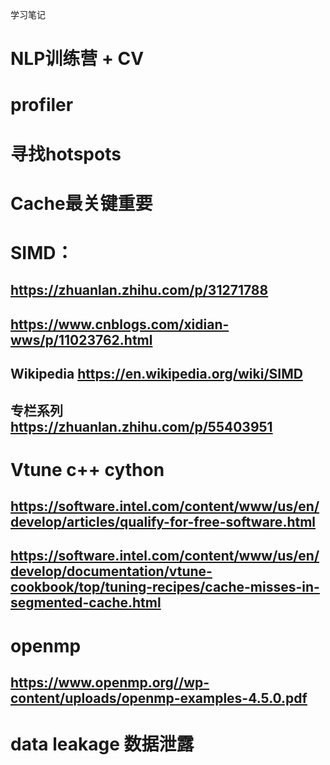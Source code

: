 学习笔记
# NLP训练营 + CV

# profiler

# 寻找hotspots



# Cache最关键重要

# SIMD： 
## https://zhuanlan.zhihu.com/p/31271788
## https://www.cnblogs.com/xidian-wws/p/11023762.html
## Wikipedia https://en.wikipedia.org/wiki/SIMD
## 专栏系列 https://zhuanlan.zhihu.com/p/55403951

# Vtune c++ cython
## https://software.intel.com/content/www/us/en/develop/articles/qualify-for-free-software.html

## https://software.intel.com/content/www/us/en/develop/documentation/vtune-cookbook/top/tuning-recipes/cache-misses-in-segmented-cache.html

# openmp
## https://www.openmp.org//wp-content/uploads/openmp-examples-4.5.0.pdf

# data leakage 数据泄露











